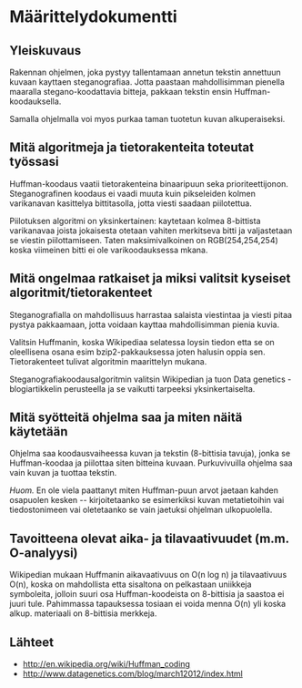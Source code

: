 Määrittelydokumentti
====================

## Yleiskuvaus

Rakennan ohjelmen, joka pystyy tallentamaan annetun tekstin annettuun kuvaan kayttaen steganografiaa.
Jotta paastaan mahdollisimman pienella maaralla stegano-koodattavia bitteja, pakkaan tekstin ensin 
Huffman-koodauksella.

Samalla ohjelmalla voi myos purkaa taman tuotetun kuvan alkuperaiseksi.

## Mitä algoritmeja ja tietorakenteita toteutat työssasi

Huffman-koodaus vaatii tietorakenteina binaaripuun seka prioriteettijonon.
Steganografinen koodaus ei vaadi muuta kuin pikseleiden kolmen varikanavan kasittelya bittitasolla, 
jotta viesti saadaan piilotettua.

Piilotuksen algoritmi on yksinkertainen: kaytetaan kolmea 8-bittista varikanavaa joista jokaisesta otetaan
vahiten merkitseva bitti ja valjastetaan se viestin piilottamiseen. Taten maksimivalkoinen on RGB(254,254,254) 
koska viimeinen bitti ei ole varikoodauksessa mkana.


## Mitä ongelmaa ratkaiset ja miksi valitsit kyseiset algoritmit/tietorakenteet

Steganografialla on mahdollisuus harrastaa salaista viestintaa ja viesti pitaa pystya pakkaamaan, jotta
voidaan kayttaa mahdollisimman pienia kuvia.

Valitsin Huffmanin, koska Wikipediaa selatessa loysin tiedon etta se on oleellisena osana esim bzip2-pakkauksessa
joten halusin oppia sen. Tietorakenteet tulivat algoritmin maarittelyn mukana.

Steganografiakoodausalgoritmin valitsin Wikipedian ja tuon Data genetics -blogiartikkelin perusteella ja se
vaikutti tarpeeksi yksinkertaiselta.

## Mitä syötteitä ohjelma saa ja miten näitä käytetään

Ohjelma saa koodausvaiheessa kuvan ja tekstin (8-bittisia tavuja), jonka se Huffman-koodaa ja piilottaa siten bitteina kuvaan.
Purkuvivuilla ohjelma saa vain kuvan ja tuottaa tekstin.

*Huom.* En ole viela paattanyt miten Huffman-puun arvot jaetaan kahden osapuolen kesken -- kirjoitetaanko se esimerkiksi
kuvan metatietoihin vai tiedostonimeen vai oletetaanko se vain jaetuksi ohjelman ulkopuolella.

## Tavoitteena olevat aika- ja tilavaativuudet (m.m. O-analyysi)

Wikipedian mukaan Huffmanin aikavaativuus on  O(n log n) ja tilavaativuus O(n), koska on mahdollista etta 
sisaltona on pelkastaan uniikkeja symboleita, jolloin suuri osa Huffman-koodeista on 8-bittisia ja saastoa 
ei juuri tule. Pahimmassa tapauksessa tosiaan ei voida menna O(n) yli koska alkup. materiaali on 8-bittisia merkkeja.

## Lähteet

* http://en.wikipedia.org/wiki/Huffman_coding
* http://www.datagenetics.com/blog/march12012/index.html
